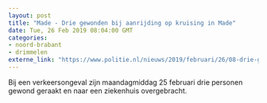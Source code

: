 ```yaml
---
layout: post
title: "Made - Drie gewonden bij aanrijding op kruising in Made"
date: Tue, 26 Feb 2019 08:04:00 GMT
categories: 
- noord-brabant 
- drimmelen 
externe_link: "https://www.politie.nl/nieuws/2019/februari/26/08-drie-gewonden-bij-aanrijding-op-kruising-in-made.html"
---
```


Bij een verkeersongeval zijn maandagmiddag 25 februari drie personen gewond geraakt en naar een ziekenhuis overgebracht.
